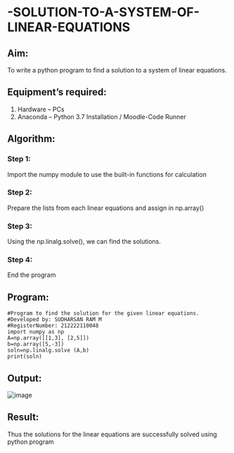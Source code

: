 # -SOLUTION-TO-A-SYSTEM-OF-LINEAR-EQUATIONS
## Aim:
To write a python program to find a solution to a system of linear equations.
## Equipment’s required:
1. 	Hardware – PCs
2. 	Anaconda – Python 3.7 Installation / Moodle-Code Runner
## Algorithm:
### Step 1: 
Import the numpy module to use the built-in functions for calculation
### Step 2: 
Prepare the lists from each linear equations and assign in np.array()
### Step 3: 
Using the np.linalg.solve(), we can find the solutions.
### Step 4: 
End the program
## Program:
```
#Program to find the solution for the given linear equations.
#Developed by: SUDHARSAN RAM M
#RegisterNumber: 212222110048
import numpy as np
A=np.array([[1,3], [2,5]])
b=np.array([5,-3])
soln=np.linalg.solve (A,b)
print(soln)
```

## Output:

![image](https://github.com/Sudharsanram/-SOLUTION-TO-A-SYSTEM-OF-LINEAR-EQUATIONS/assets/119393980/e721b7fc-a812-4e57-bb2b-4811df127e6a)

## Result: 
Thus the solutions for the linear equations are successfully solved using python program

